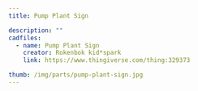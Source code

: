 ```yaml
---
title: Pump Plant Sign

description: ""
cadfiles:
  - name: Pump Plant Sign
    creator: Rokenbok kid*spark
    link: https://www.thingiverse.com/thing:329373

thumb: /img/parts/pump-plant-sign.jpg
---
```

